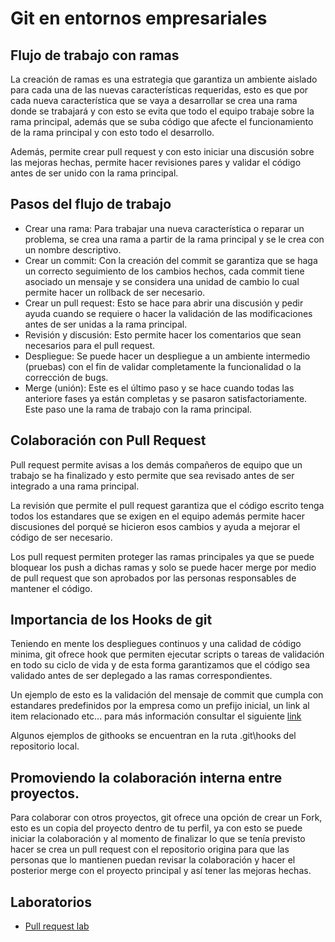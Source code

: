 # Git en entornos empresariales 

## Flujo de trabajo con ramas

La creación de ramas es una estrategia que garantiza un ambiente aislado para cada una de las nuevas características requeridas, esto es que por cada nueva característica que se vaya a desarrollar se crea una rama donde se trabajará y con esto se evita que todo el equipo trabaje sobre la rama principal, además que se suba código que afecte el funcionamiento de la rama principal y con esto todo el desarrollo.

Además, permite crear pull request y con esto iniciar una discusión sobre las mejoras hechas, permite hacer revisiones pares y validar el código antes de ser unido con la rama principal.

## Pasos del flujo de trabajo

*   Crear una rama: Para trabajar una nueva característica o reparar un problema, se crea una rama a partir de la rama principal y se le crea con un nombre descriptivo.
*   Crear un commit: Con la creación del commit se garantiza que se haga un correcto seguimiento de los cambios hechos, cada commit tiene asociado un mensaje y se considera una unidad de cambio lo cual permite hacer un rollback de ser necesario.
*   Crear un pull request: Esto se hace para abrir una discusión y pedir ayuda cuando se requiere o hacer la validación de las modificaciones antes de ser unidas a la rama principal.
*   Revisión y discusión: Esto permite hacer los comentarios que sean necesarios para el pull request.
*   Despliegue: Se puede hacer un despliegue a un ambiente intermedio (pruebas) con el fin de validar completamente la funcionalidad o la corrección de bugs.
*   Merge (unión): Este es el último paso y se hace cuando todas las anteriore fases ya están completas y se pasaron satisfactoriamente. Este paso une la rama de trabajo con la rama principal.

## Colaboración con Pull Request

Pull request permite avisas a los demás compañeros de equipo que un trabajo se ha finalizado y esto permite que sea revisado antes de ser integrado a una rama principal.

La revisión que permite el pull request garantiza que el código escrito tenga todos los estandares que se exigen en el equipo además permite hacer discusiones del porqué se hicieron esos cambios y ayuda a mejorar el código de ser necesario.

Los pull request permiten proteger las ramas principales ya que se puede bloquear los push a dichas ramas y solo se puede hacer merge por medio de pull request que son aprobados por las personas responsables de mantener el código.

## Importancia de los Hooks de git

Teniendo en mente los despliegues continuos y una calidad de código minima, git ofrece hook que permiten ejecutar scripts o tareas de validación en todo su ciclo de vida y de esta forma garantizamos que el código sea validado antes de ser deplegado a las ramas correspondientes.

Un ejemplo de esto es la validación del mensaje de commit que cumpla con estandares predefinidos por la empresa como un prefijo inicial, un link al item relacionado etc... para más información consultar el siguiente [link][git_hooks]

Algunos ejemplos de githooks se encuentran en la ruta .git\hooks del repositorio local.

## Promoviendo la colaboración interna entre proyectos.

Para colaborar con otros proyectos, git ofrece una opción de crear un Fork, esto es un copia del proyecto dentro de tu perfil, ya con esto se puede iniciar la colaboración y al momento de finalizar lo que se tenía previsto hacer se crea un pull request con el repositorio origina para que las personas que lo mantienen puedan revisar la colaboración y hacer el posterior merge con el proyecto principal y así tener las mejoras hechas.



## Laboratorios
*   [Pull request lab][pullrequest_lab]

[pullrequest_lab]:https://azuredevopslabs.com/labs/azuredevops/githubpullrequests/
[git_hooks]:https://git-scm.com/docs/githooks